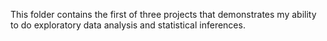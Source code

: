 This folder contains the first of three projects that demonstrates my ability to do
exploratory data analysis and statistical inferences.